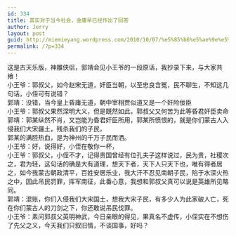 ```yaml
---
id: 334
title: 其实对于当今社会，金庸早已经作出了回答
author: Jerry
layout: post
guid: http://miemieyang.wordpress.com/2010/10/07/%e5%85%b6%e5%ae%9e%e5%af%b9%e4%ba%8e%e5%bd%93%e4%bb%8a%e7%a4%be%e4%bc%9a%ef%bc%8c%e9%87%91%e5%ba%b8%e6%97%a9%e5%b7%b2%e7%bb%8f%e4%bd%9c%e5%87%ba%e4%ba%86%e5%9b%9e%e7%ad%94
permalink: /?p=334
---
```

这是古天乐版，神雕侠侣，郭靖会见小王爷的一段原话，我抄录下来，与大家共飨！  
小王爷：郭叔父，如今赵宋无道，奸臣当朝，以至忠良含冤，民不聊生，不知这几句话，小侄可有说错？  
郭靖：没错，当今皇上昏庸无道，朝中宰相贾似道又是一个奸险佞臣  
小王爷：郭叔父果然深明大义，但是既然如此，郭叔父又何苦为此等昏君奸臣卖命  
郭靖：郭某纵然不肖，又岂能为昏君奸臣所用，郭某所愤恨的，就是你们蒙古人入侵我们大宋疆土，残杀我们的子民，  
郭某的满腔热血，是为神州的千万子民而洒。  
小王爷：好，说得好，小侄在敬你一杯，  
小王爷：郭叔父，小侄不才，记得贵国曾经有位孔夫子这样说过，民为贵，社稷次之，君为轻，这句话的确是大有道理，想天下者，天下人只天下也，唯有得者居之，如今我蒙古朝政清平，百姓安居乐业，我大汗不忍见南朝子民，陷于水深火热之中，因此吊民罚罪，挥军南征，此番心意，我想和郭叔父真可以说是英雄所见略同。  
郭靖：混账，你们入侵我们大宋国土，想我大宋子民，有多少人为此家破人亡，死在你们蒙古人的刀剑之下，你还敢说吊民伐罪。  
小王爷：素问郭叔父英明神武，今日亲眼的得见，果真名不虚传，小侄实在不想伤了先父之义，今天我们只叙旧情，不谈国事，好吗？